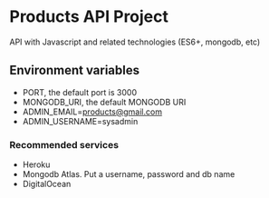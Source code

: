 # Products API Project
  API with Javascript and related technologies (ES6+, mongodb, etc)

## Environment variables

- PORT, the default port is 3000
- MONGODB_URI, the default MONGODB URI
- ADMIN_EMAIL=products@gmail.com
- ADMIN_USERNAME=sysadmin

### Recommended services

* Heroku
* Mongodb Atlas. Put a username, password and db name
* DigitalOcean
